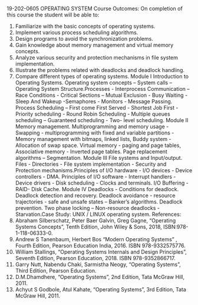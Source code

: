 19-202-0605 OPERATING SYSTEM
Course Outcomes:
On completion of this course the student will be able to:
1. Familiarize with the basic concepts of operating systems.
2. Implement various process scheduling algorithms.
3. Design programs to avoid the synchronization problems.
4. Gain knowledge about memory management and virtual memory concepts.
5. Analyze various security and protection mechanisms in file system implementation.
6. Illustrate the problems related with deadlocks and deadlock handling.
7. Compare different types of operating systems.
Module I
Introduction to Operating Systems. Operating system concepts – System calls – Operating System
Structure.Processes - Interprocess Communication – Race Conditions - Critical Sections – Mutual
Exclusion - Busy Waiting - Sleep And Wakeup -Semaphores - Monitors - Message Passing. Process
Scheduling – First come First Served - Shortest Job First - Priority scheduling - Round Robin
Scheduling - Multiple queues scheduling – Guaranteed scheduling - Two- level scheduling.
Module II
Memory management. Multiprogramming and memory usage - Swapping - multiprogramming with
fixed and variable partitions - Memory management with bitmaps, linked lists, Buddy system -
Allocation of swap space. Virtual memory - paging and page tables, Associative memory - Inverted
page tables. Page replacement algorithms – Segmentation.
Module III
File systems and Input/output. Files - Directories - File system implementation - Security and
Protection mechanisms.Principles of I/O hardware - I/O devices - Device controllers - DMA.
Principles of I/O software - Interrupt handlers - Device drivers - Disk scheduling - Clocks and
terminals. I/O Buffering - RAID- Disk Cache.
Module IV
Deadlocks - Conditions for deadlock. Deadlock detection and recovery. Deadlock avoidance -
resource trajectories - safe and unsafe states – Banker’s algorithms. Deadlock prevention. Two phase
locking – Non-resource deadlocks - Starvation.Case Study: UNIX / LINUX operating system.
References:
1. Abraham Silberschatz, Peter Baer Galvin, Greg Gagne, “Operating Systems Concepts”, Tenth
Edition, John Wiley & Sons, 2018, ISBN:978-1-118-06333-0.
2. Andrew S Tanenbaum, Herbert Bos “Modern Operating Systems” , Fourth Edition, Pearson
Education India, 2016. ISBN 978-9332575776.
3. William Stallings, “Operating Systems Internals and Design Principles”, Seventh Edition,
Pearson Education, 2018. ISBN 978-9352866717.
4. Garry Nutt, Nabendu Chaki, Sarmistha Neogy, “Operating Systems”, Third Edition, Pearson
Education.
5. D.M.Dhamdhere, “Operating Systems”, 2nd Edition, Tata McGraw Hill, 2011.
6. Achyut S Godbole, Atul Kahate, “Operating Systems”, 3rd Edition, Tata McGraw Hill, 2011.